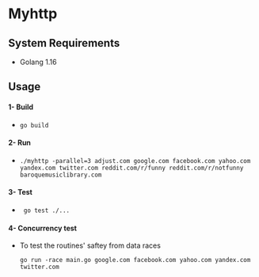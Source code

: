 # Myhttp

## System Requirements
- Golang 1.16

## Usage
#### 1- Build
- `go build`  
####  2- Run
- `./myhttp -parallel=3 adjust.com google.com facebook.com yahoo.com yandex.com twitter.com reddit.com/r/funny reddit.com/r/notfunny baroquemusiclibrary.com`
#### 3- Test
- ` go test ./...`
#### 4- Concurrency test
- To test the routines' saftey from data races

    `go run -race main.go google.com facebook.com yahoo.com yandex.com twitter.com`

